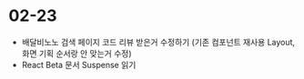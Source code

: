 # 02-23

- 배달비노노 검색 페이지 코드 리뷰 받은거 수정하기 (기존 컴포넌트 재사용 Layout, 화면 기획 순서랑 안 맞는거 수정)
- React Beta 문서 Suspense 읽기
